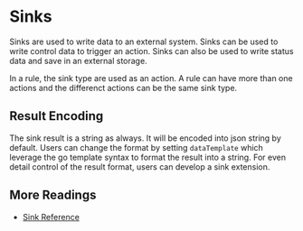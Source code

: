 # Sinks

Sinks are used to write data to an external system. Sinks can be used to write control data to trigger an action. Sinks can also be used to write status data and save in an external storage.

In a rule, the sink type are used as an action. A rule can have more than one actions and the differenct actions can be the same sink type.

## Result Encoding

The sink result is a string as always. It will be encoded into json string by default. Users can change the format by setting `dataTemplate` which leverage the go template syntax to format the result into a string. For even detail control of the result format, users can develop a sink extension.

## More Readings

- [Sink Reference](../guide/sinks/overview.md)
